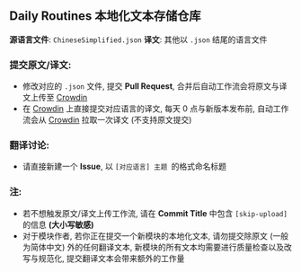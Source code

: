 ## Daily Routines 本地化文本存储仓库

**源语言文件**: `ChineseSimplified.json` 
**译文**: 其他以 `.json` 结尾的语言文件

### **提交原文/译文:**

- 修改对应的 `.json` 文件, 提交 **Pull Request**, 合并后自动工作流会将原文与译文上传至 [Crowdin](https://zh.crowdin.com/project/dalamud-dailyroutines)
- 在 [Crowdin](https://zh.crowdin.com/project/dalamud-dailyroutines) 上直接提交对应语言的译文, 每天 0 点与新版本发布前, 自动工作流会从 [Crowdin](https://zh.crowdin.com/project/dalamud-dailyroutines) 拉取一次译文 (不支持原文提交)

### **翻译讨论:**

- 请直接新建一个 **Issue**, 以 `[对应语言] 主题 `的格式命名标题

### **注:**

- 若不想触发原文/译文上传工作流, 请在 **Commit Title** 中包含 `[skip-upload]` 的信息 **(大小写敏感)**
- 对于模块作者, 若你正在提交一个新模块的本地化文本, 请勿提交除原文 (一般为简体中文) 外的任何翻译文本, 新模块的所有文本均需要进行质量检查以及改写与规范化, 提交翻译文本会带来额外的工作量